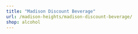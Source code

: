 ```yaml
---
title: "Madison Discount Beverage"
url: /madison-heights/madison-discount-beverage/
shop: alcohol
---
```

